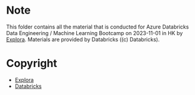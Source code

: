 # Note
This folder contains all the material that is conducted for Azure Databricks Data Engineering / Machine Learning Bootcamp on 2023-11-01 in HK by [Explora](https://exploradata.com). Materials are provided by Databricks ((c) Databricks).

# Copyright
- [Explora](https://exploradata.com)
- [Databricks](https://www.databricks.com)